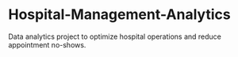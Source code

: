 # Hospital-Management-Analytics
Data analytics project to optimize hospital operations and reduce appointment no-shows.
